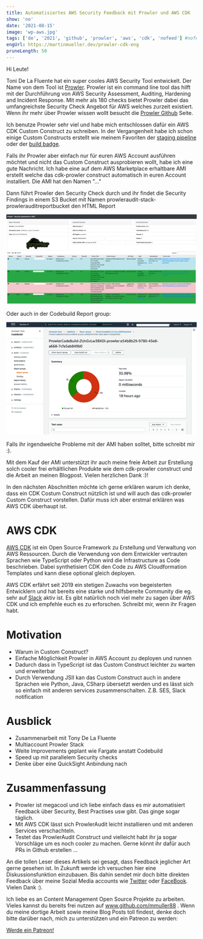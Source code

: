 ```yaml
---
title: Automatisiertes AWS Security Feedback mit Prowler und AWS CDK
show: 'no'
date: '2021-08-15'
image: 'wp-aws.jpg'
tags: ['de', '2021', 'github', 'prowler', 'aws', 'cdk', 'nofeed'] #nofeed
engUrl: https://martinmueller.dev/prowler-cdk-eng
pruneLength: 50
---
```


Hi Leute!

Toni De La Fluente hat ein super cooles AWS Security Tool entwickelt. Der Name von dem Tool ist [Prowler](https://github.com/toniblyx/prowler). Prowler ist ein command line tool das hilft mit der Durchführung von AWS Security Assessment, Auditing, Hardening and Incident Response. Mit mehr als 180 checks bietet Prowler dabei das umfangreichste Security Check Angebot für AWS welches zurzeit existiert. Wenn ihr mehr über Prowler wissen wollt besucht die [Prowler Github](https://github.com/toniblyx/prowler) Seite.

Ich benutze Prowler sehr viel und habe mich entschlossen dafür ein AWS CDK Custom Construct zu schreiben. In der Vergangenheit habe ich schon einige Custom Constructs erstellt wie meinem Favoriten der [staging pipeline](https://github.com/mmuller88/aws-cdk-staging-pipeline) oder der [build badge](https://github.com/mmuller88/aws-cdk-build-badge).

Falls ihr Prowler aber einfach nur für euren AWS Account ausführen möchtet und nicht das Custom Construct ausprobieren wollt, habe ich eine gute Nachricht. Ich habe eine auf dem AWS Marketplace erhaltbare AMI erstellt welche das cdk-prowler construct automatisch in euren Account installiert. Die AMI hat den Namen "..."

Dann führt Prowler den Security Check durch und ihr findet die Security Findings in einem S3 Bucket mit Namen prowleraudit-stack-prowlerauditreportbucket den HTML Report

![html results](html-out.png)

Oder auch in der Codebuild Report group:

![Report group](report-group-out.png)

Falls ihr irgendwelche Probleme mit der AMI haben solltet, bitte schreibt mir :).

Mit dem Kauf der AMI unterstützt ihr auch meine freie Arbeit zur Erstellung solch cooler frei erhältlichen Produkte wie dem cdk-prowler construct und die Arbeit an meinen Blogpost. Vielen herzlichen Dank :)!

In den nächsten Abschnitten möchte ich gerne erklären warum ich denke, dass ein CDK Costum Construct nützlich ist und will auch das cdk-prowler Custom Construct vorstellen. Dafür muss ich aber erstmal erklären was AWS CDK überhaupt ist.

# AWS CDK
[AWS CDK](https://github.com/aws/aws-cdk) ist ein Open Source Framework zu Erstellung und Verwaltung von AWS Ressourcen. Durch die Verwendung von dem Entwickler vertrauten Sprachen wie TypeScript oder Python wird die Infrastructure as Code beschrieben. Dabei synthetisiert CDK den Code zu AWS Cloudformation Templates und kann diese optional gleich deployen.

AWS CDK erfährt seit 2019 ein stetigen Zuwachs von begeisterten Entwicklern und hat bereits eine starke und hilfsbereite Community die eg. sehr auf [Slack](https://cdk-dev.slack.com) aktiv ist. Es gibt natürlich noch viel mehr zu sagen über AWS CDK und ich empfehle euch es zu erforschen. Schreibt mir, wenn ihr Fragen habt.
# Motivation

* Warum in Custom Construct?
* Einfache Möglichkeit Prowler in AWS Account zu deployen und runnen
* Dadurch dass in TypeScript ist das Custom Construct leichter zu warten und erweiterbar
* Durch Verwendung JSII kan das Custom Construct auch in andere Sprachen wie Python, Java, CSharp übersetzt werden und es lässt sich so einfach mit anderen services zusammenschalten. Z.B. SES, Slack notification

# Ausblick
* Zusammenarbeit mit Tony De La Fluente
* Multiaccount Prowler Stack
* Weite Improvements geplant wie Fargate anstatt Codebuild
* Speed up mit parallelem Security checks
* Denke über eine QuickSight Anbindung nach

# Zusammenfassung
* Prowler ist megacool und ich liebe einfach dass es mir automatisiert Feedback über Security, Best Practises usw gibt. Das ginge sogar täglich.
* Mit AWS CDK lässt sich ProwlerAudit leicht installieren und mit anderen Services verschachteln.
* Testet das ProwlerAudit Construct und vielleicht habt ihr ja sogar Vorschläge um es noch cooler zu machen. Gerne könnt ihr dafür auch PRs in Github erstellen
...

An die tollen Leser dieses Artikels sei gesagt, dass Feedback jeglicher Art gerne gesehen ist. In Zukunft werde ich versuchen hier eine Diskussionsfunktion einzubauen. Bis dahin sendet mir doch bitte direkten Feedback über meine Sozial Media accounts wie [Twitter](https://twitter.com/MartinMueller_) oder [FaceBook](https://www.facebook.com/martin.muller.10485). Vielen Dank :).

Ich liebe es an Content Management Open Source Projekte zu arbeiten. Vieles kannst du bereits frei nutzen auf www.github.com/mmuller88 . Wenn du meine dortige Arbeit sowie meine Blog Posts toll findest, denke doch bitte darüber nach, mich zu unterstützen und ein Patreon zu werden:

<a href="https://www.patreon.com/bePatron?u=29010217" data-patreon-widget-type="become-patron-button">Werde ein Patreon!</a><script async src="https://c6.patreon.com/becomePatronButton.bundle.js"></script>